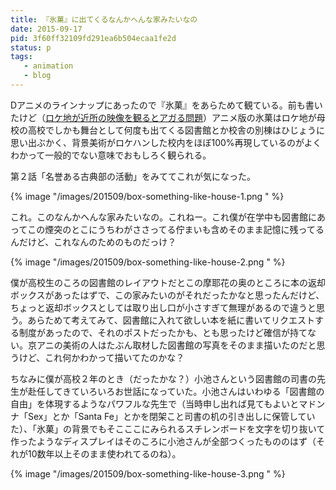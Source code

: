 ```yaml
---
title: 『氷菓』に出てくるなんかへんな家みたいなの
date: 2015-09-17
pid: 3f60ff32109fd291ea6b504ecaa1fe2d
status: p
tags:
   - animation
   - blog
---
```


Dアニメのラインナップにあったので『氷菓』をあらためて観ている。前も書いたけど（[ロケ地が近所の映像を観るとアガる問題][1]）アニメ版の氷菓はロケ地が母校の高校でしかも舞台として何度も出てくる図書館とか校舎の別棟はひじょうに思い出ぶかく、背景美術がロケハンした校内をほぼ100%再現しているのがよくわかって一般的でない意味でおもしろく観られる。

第２話「名誉ある古典部の活動」をみててこれが気になった。

{% image "/images/201509/box-something-like-house-1.png " %}

これ。このなんかへんな家みたいなの。これねー。これ僕が在学中も図書館にあってこの煙突のとこにうちわがささってる佇まいも含めそのまま記憶に残ってるんだけど、これなんのためのものだっけ？　

{% image "/images/201509/box-something-like-house-2.png " %}

僕が高校生のころの図書館のレイアウトだとこの摩耶花の奥のところに本の返却ボックスがあったはずで、この家みたいのがそれだったかなと思ったんだけど、ちょっと返却ボックスとしては取り出し口が小さすぎて無理があるので違うと思う。あらためて考えてみて、図書館に入れて欲しい本を紙に書いてリクエストする制度があったので、それのポストだったかも、とも思ったけど確信が持てない。京アニの美術の人はたぶん取材した図書館の写真をそのまま描いたのだと思うけど、これ何かわかって描いてたのかな？

ちなみに僕が高校２年のとき（だったかな？）小池さんという図書館の司書の先生が赴任してきていろいろお世話になっていた。小池さんはいわゆる「図書館の自由」を体現するようなパワフルな先生で（当時申し出れば見てもよいとマドンナ「Sex」とか「Santa Fe」とかを閉架こと司書の机の引き出しに保管していた）、「氷菓」の背景でもそこここにみられるスチレンボードを文字を切り抜いて作ったようなディスプレイはそのころに小池さんが全部つくったもののはず（それが10数年以上そのまま使われてるのね）。

{% image "/images/201509/box-something-like-house-3.png " %}


[1]:	http://text-perforation.doppac.cc/2015/01/31/201501/shot-on-location-in-neighborhood/